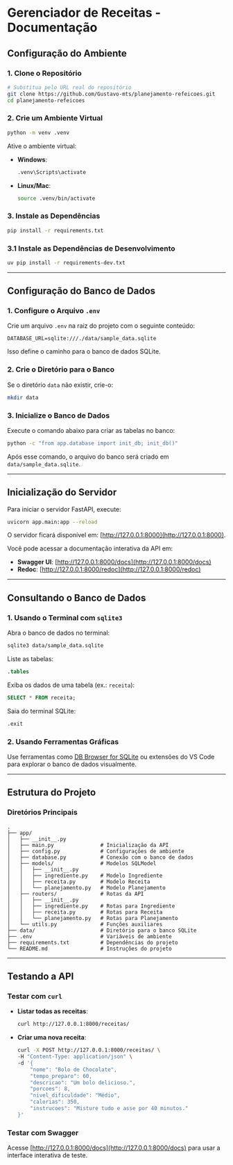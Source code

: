 # Gerenciador de Receitas - Documentação

## Configuração do Ambiente

### 1. Clone o Repositório

```bash
# Substitua pelo URL real do repositório
git clone https://github.com/Gustavo-mts/planejamento-refeicoes.git
cd planejamento-refeicoes
```

### 2. Crie um Ambiente Virtual

```bash
python -m venv .venv
```

Ative o ambiente virtual:

- **Windows**:
  ```bash
  .venv\Scripts\activate
  ```
- **Linux/Mac**:
  ```bash
  source .venv/bin/activate
  ```

### 3. Instale as Dependências

```bash
pip install -r requirements.txt
```

### 3.1 Instale as Dependências de Desenvolvimento

```bash
uv pip install -r requirements-dev.txt
```

---

## Configuração do Banco de Dados

### 1. Configure o Arquivo `.env`

Crie um arquivo `.env` na raiz do projeto com o seguinte conteúdo:

```plaintext
DATABASE_URL=sqlite:///./data/sample_data.sqlite
```

Isso define o caminho para o banco de dados SQLite.

### 2. Crie o Diretório para o Banco

Se o diretório `data` não existir, crie-o:

```bash
mkdir data
```

### 3. Inicialize o Banco de Dados

Execute o comando abaixo para criar as tabelas no banco:

```bash
python -c "from app.database import init_db; init_db()"
```

Após esse comando, o arquivo do banco será criado em `data/sample_data.sqlite`.

---

## Inicialização do Servidor

Para iniciar o servidor FastAPI, execute:

```bash
uvicorn app.main:app --reload
```

O servidor ficará disponível em: [http://127.0.0.1:8000](http://127.0.0.1:8000).

Você pode acessar a documentação interativa da API em:

- **Swagger UI**: [http://127.0.0.1:8000/docs](http://127.0.0.1:8000/docs)
- **Redoc**: [http://127.0.0.1:8000/redoc](http://127.0.0.1:8000/redoc)

---

## Consultando o Banco de Dados

### 1. Usando o Terminal com `sqlite3`

Abra o banco de dados no terminal:

```bash
sqlite3 data/sample_data.sqlite
```

Liste as tabelas:

```sql
.tables
```

Exiba os dados de uma tabela (ex.: `receita`):

```sql
SELECT * FROM receita;
```

Saia do terminal SQLite:

```sql
.exit
```

### 2. Usando Ferramentas Gráficas

Use ferramentas como [DB Browser for SQLite](https://sqlitebrowser.org/) ou extensões do VS Code para explorar o banco de dados visualmente.

---

## Estrutura do Projeto

### Diretórios Principais

```plaintext
.
├── app/
│   ├── __init__.py
│   ├── main.py               # Inicialização da API
│   ├── config.py             # Configurações de ambiente
│   ├── database.py           # Conexão com o banco de dados
│   ├── models/               # Modelos SQLModel
│   │   ├── __init__.py
│   │   ├── ingrediente.py    # Modelo Ingrediente
│   │   ├── receita.py        # Modelo Receita
│   │   └── planejamento.py   # Modelo Planejamento
│   ├── routers/              # Rotas da API
│   │   ├── __init__.py
│   │   ├── ingrediente.py    # Rotas para Ingrediente
│   │   ├── receita.py        # Rotas para Receita
│   │   └── planejamento.py   # Rotas para Planejamento
│   └── utils.py              # Funções auxiliares
├── data/                     # Diretório para o banco SQLite
├── .env                      # Variáveis de ambiente
├── requirements.txt          # Dependências do projeto
└── README.md                 # Instruções do projeto
```

---

## Testando a API

### Testar com `curl`

- **Listar todas as receitas**:
  ```bash
  curl http://127.0.0.1:8000/receitas/
  ```

- **Criar uma nova receita**:
  ```bash
  curl -X POST http://127.0.0.1:8000/receitas/ \
  -H "Content-Type: application/json" \
  -d '{
      "nome": "Bolo de Chocolate",
      "tempo_preparo": 60,
      "descricao": "Um bolo delicioso.",
      "porcoes": 8,
      "nivel_dificuldade": "Médio",
      "calorias": 350,
      "instrucoes": "Misture tudo e asse por 40 minutos."
  }'
  ```

### Testar com Swagger

Acesse [http://127.0.0.1:8000/docs](http://127.0.0.1:8000/docs) para usar a interface interativa de teste.
